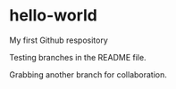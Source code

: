 # hello-world
My first Github respository

Testing branches in the README file.

Grabbing another branch for collaboration.
